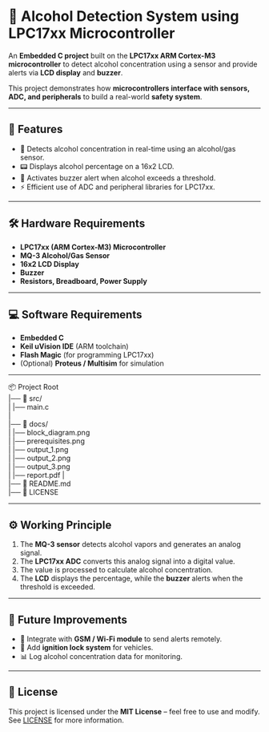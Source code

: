# 🍺 Alcohol Detection System using LPC17xx Microcontroller

An **Embedded C project** built on the **LPC17xx ARM Cortex-M3 microcontroller** to detect alcohol concentration using a sensor and provide alerts via **LCD display** and **buzzer**.  

This project demonstrates how **microcontrollers interface with sensors, ADC, and peripherals** to build a real-world **safety system**.

---

## 📌 Features
- 🚗 Detects alcohol concentration in real-time using an alcohol/gas sensor.  
- 📟 Displays alcohol percentage on a 16x2 LCD.  
- 🚨 Activates buzzer alert when alcohol exceeds a threshold.  
- ⚡ Efficient use of ADC and peripheral libraries for LPC17xx.  

---

## 🛠️ Hardware Requirements
- **LPC17xx (ARM Cortex-M3) Microcontroller**  
- **MQ-3 Alcohol/Gas Sensor**  
- **16x2 LCD Display**  
- **Buzzer**  
- **Resistors, Breadboard, Power Supply**  

---

## 💻 Software Requirements
- **Embedded C**  
- **Keil uVision IDE** (ARM toolchain)  
- **Flash Magic** (for programming LPC17xx)  
- (Optional) **Proteus / Multisim** for simulation  

---

📦 Project Root    
|── 📂 src/    
|   |── main.c    
|      
|── 📂 docs/      
|   |── block_diagram.png    
|   |── prerequisites.png    
|   |── output_1.png    
|   |── output_2.png    
|   |── output_3.png      
|   |── report.pdf
|    
|── 📄 README.md    
|── 📄 LICENSE      


---

## ⚙️ Working Principle
1. The **MQ-3 sensor** detects alcohol vapors and generates an analog signal.  
2. The **LPC17xx ADC** converts this analog signal into a digital value.  
3. The value is processed to calculate alcohol concentration.  
4. The **LCD** displays the percentage, while the **buzzer** alerts when the threshold is exceeded.   

---

## 🔮 Future Improvements
- 📡 Integrate with **GSM / Wi-Fi module** to send alerts remotely.  
- 🚦 Add **ignition lock system** for vehicles.  
- 📊 Log alcohol concentration data for monitoring.  

---

## 📜 License
This project is licensed under the **MIT License** – feel free to use and modify. See [LICENSE](./LICENSE) for more information.  

